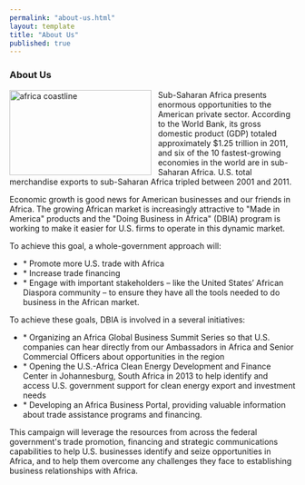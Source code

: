 ```yaml
---
permalink: "about-us.html"
layout: template
title: "About Us"
published: true
---
```



<h3>About Us</h3>
<p style="float: left; margin: 0 0.833em 0.208em 0;"><img src="/system/cms/files/10/files/original/city-moutains-coastline.jpg" alt="africa coastline" width="250" height="150" /></p>

<p>Sub-Saharan Africa presents enormous opportunities to the American private sector. According to the World Bank, its gross domestic product (GDP) totaled approximately $1.25 trillion in 2011, and six of the 10 fastest-growing economies in the world are in sub-Saharan Africa. U.S. total merchandise exports to sub-Saharan Africa tripled between 2001 and 2011.</p>

<p>Economic growth is good news for American businesses and our friends in Africa. The growing African market is increasingly attractive to "Made in America" products and the "Doing Business in Africa" (DBIA) program is working to make it easier for U.S. firms to operate in this dynamic market.</p>

<p>To achieve this goal, a whole-government approach will:</p>

<ul>

<li>* Promote more U.S. trade with Africa</li>

<li>* Increase trade financing</li>

<li>* Engage with important stakeholders &ndash; like the United States&rsquo; African Diaspora community &ndash; to ensure they have all the tools needed to do business in the African market.</li>

</ul>

<p>To achieve these goals, DBIA is involved in a several initiatives:</p>

<ul>

<li>* Organizing an Africa Global Business Summit Series so that U.S. companies can hear directly from our Ambassadors in Africa and Senior Commercial Officers about opportunities in the region</li>

<li>* Opening the U.S.-Africa Clean Energy Development and Finance Center in Johannesburg, South Africa in 2013 to help identify and access U.S. government support for clean energy export and investment needs</li>

<li>* Developing an Africa Business Portal, providing valuable information about trade assistance programs and financing.</li>

</ul>

<p>This campaign will leverage the resources from across the federal government's trade promotion, financing and strategic communications capabilities to help U.S. businesses identify and seize opportunities in Africa, and to help them overcome any challenges they face to establishing business relationships with Africa.</p>


